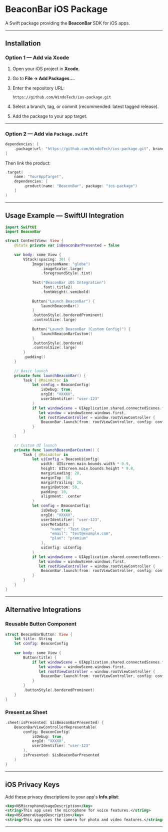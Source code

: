 
# BeaconBar iOS Package

A Swift package providing the **BeaconBar** SDK for iOS apps.

---

## Installation

### Option 1 — Add via Xcode

1. Open your iOS project in **Xcode**.

2. Go to **File → Add Packages…**.

3. Enter the repository URL:

   ```
   https://github.com/WindoTech/ios-package.git
   ```

4. Select a branch, tag, or commit (recommended: latest tagged release).

5. Add the package to your app target.

---

### Option 2 — Add via `Package.swift`

```swift
dependencies: [
    .package(url: "https://github.com/WindoTech/ios-package.git", branch: "master")
]
```

Then link the product:

```swift
.target(
    name: "YourAppTarget",
    dependencies: [
        .product(name: "BeaconBar", package: "ios-package")
    ]
)
```

---

## Usage Example — SwiftUI Integration

```swift
import SwiftUI
import BeaconBar

struct ContentView: View {
    @State private var isBeaconBarPresented = false
    
    var body: some View {
        VStack(spacing: 30) {
            Image(systemName: "globe")
                .imageScale(.large)
                .foregroundStyle(.tint)
            
            Text("BeaconBar iOS Integration")
                .font(.title2)
                .fontWeight(.semibold)
            
            Button("Launch BeaconBar") {
                launchBeaconBar()
            }
            .buttonStyle(.borderedProminent)
            .controlSize(.large)
            
            Button("Launch BeaconBar (Custom Config)") {
                launchBeaconBarCustom()
            }
            .buttonStyle(.bordered)
            .controlSize(.large)
        }
        .padding()
    }
    
    // Basic launch
    private func launchBeaconBar() {
        Task { @MainActor in
            let config = BeaconConfig(
                isDebug: true,
                orgId: "XXXXX",
                userIdentifier: "user-123"
            )
            if let windowScene = UIApplication.shared.connectedScenes.first as? UIWindowScene,
               let window = windowScene.windows.first,
               let rootViewController = window.rootViewController {
                BeaconBar.launch(from: rootViewController, config: config)
            }
        }
    }
    
    // Custom UI launch
    private func launchBeaconBarCustom() {
        Task { @MainActor in
            let uiConfig = BeaconUiConfig(
                width: UIScreen.main.bounds.width * 0.9,
                height: UIScreen.main.bounds.height * 0.8,
                marginLeading: 20,
                marginTop: 50,
                marginTrailing: 20,
                marginBottom: 50,
                padding: 10,
                alignment: .center
            )
            let config = BeaconConfig(
                isDebug: true,
                orgId: "XXXXX",
                userIdentifier: "user-123",
                userMetadata: [
                    "name": "Test User",
                    "email": "test@example.com",
                    "plan": "premium"
                ],
                uiConfig: uiConfig
            )
            if let windowScene = UIApplication.shared.connectedScenes.first as? UIWindowScene,
               let window = windowScene.windows.first,
               let rootViewController = window.rootViewController {
                BeaconBar.launch(from: rootViewController, config: config)
            }
        }
    }
}
```

---

## Alternative Integrations

### Reusable Button Component

```swift
struct BeaconBarButton: View {
    let title: String
    let config: BeaconConfig
    
    var body: some View {
        Button(title) {
            if let windowScene = UIApplication.shared.connectedScenes.first as? UIWindowScene,
               let window = windowScene.windows.first,
               let rootViewController = window.rootViewController {
                BeaconBar.launch(from: rootViewController, config: config)
            }
        }
        .buttonStyle(.borderedProminent)
    }
}
```

### Present as Sheet

```swift
.sheet(isPresented: $isBeaconBarPresented) {
    BeaconBarViewControllerRepresentable(
        config: BeaconConfig(
            isDebug: true,
            orgId: "XXXXX",
            userIdentifier: "user-123"
        ),
        isPresented: $isBeaconBarPresented
    )
}
```

---

## iOS Privacy Keys

Add these privacy descriptions to your app's **Info.plist**:

```xml
<key>NSMicrophoneUsageDescription</key>
<string>This app uses the microphone for voice features.</string>
<key>NSCameraUsageDescription</key>
<string>This app uses the camera for photo and video features.</string>
```

---
